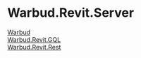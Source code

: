 # Warbud.Revit.Server

[Warbud](https://github.com/Nairda015/Warbud)   
[Warbud.Revit.GQL](https://github.com/Nairda015/Warbud.Revit.GQL)  
[Warbud.Revit.Rest](https://github.com/Nairda015/Warbud.Revit.Rest)  
